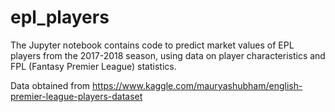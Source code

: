 # epl_players
The Jupyter notebook contains code to predict market values of EPL players from the 2017-2018 season, using data on player characteristics and FPL (Fantasy Premier League) statistics.

Data obtained from https://www.kaggle.com/mauryashubham/english-premier-league-players-dataset
